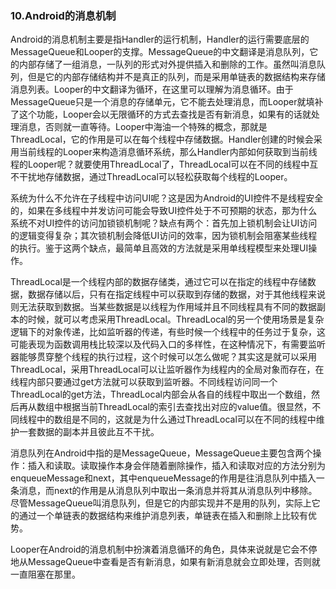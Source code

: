 ### 10.Android的消息机制

Android的消息机制主要是指Handler的运行机制，Handler的运行需要底层的MessageQueue和Looper的支撑。MessageQueue的中文翻译是消息队列，它的内部存储了一组消息，一队列的形式对外提供插入和删除的工作。虽然叫消息队列，但是它的内部存储结构并不是真正的队列，而是采用单链表的数据结构来存储消息列表。Looper的中文翻译为循环，在这里可以理解为消息循环。由于MessageQueue只是一个消息的存储单元，它不能去处理消息，而Looper就填补了这个功能，Looper会以无限循环的方式去查找是否有新消息，如果有的话就处理消息，否则就一直等待。Looper中海油一个特殊的概念，那就是ThreadLocal，它的作用是可以在每个线程中存储数据。Handler创建的时候会采用当前线程的Looper来构造消息循环系统，那么Handler内部如何获取到当前线程的Looper呢？就要使用ThreadLocal了，ThreadLocal可以在不同的线程中互不干扰地存储数据，通过ThreadLocal可以轻松获取每个线程的Looper。

系统为什么不允许在子线程中访问UI呢？这是因为Android的UI控件不是线程安全的，如果在多线程中并发访问可能会导致UI控件处于不可预期的状态，那为什么系统不对UI控件的访问加锁锁机制呢？缺点有两个：首先加上锁机制会让UI访问的逻辑变得复杂；其次锁机制会降低UI访问的效率，因为锁机制会阻塞某些线程的执行。鉴于这两个缺点，最简单且高效的方法就是采用单线程模型来处理UI操作。

ThreadLocal是一个线程内部的数据存储类，通过它可以在指定的线程中存储数据，数据存储以后，只有在指定线程中可以获取到存储的数据，对于其他线程来说则无法获取到数据。当某些数据是以线程为作用域并且不同线程具有不同的数据副本的时候，就可以考虑采用ThreadLocal。ThreadLocal的另一个使用场景是复杂逻辑下的对象传递，比如监听器的传递，有些时候一个线程中的任务过于复杂，这可能表现为函数调用栈比较深以及代码入口的多样性，在这种情况下，有需要监听器能够贯穿整个线程的执行过程，这个时候可以怎么做呢？其实这是就可以采用ThreadLocal，采用ThreadLocal可以让监听器作为线程内的全局对象而存在，在线程内部只要通过get方法就可以获取到监听器。不同线程访问同一个ThreadLocal的get方法，ThreadLocal内部会从各自的线程中取出一个数组，然后再从数组中根据当前ThreadLocal的索引去查找出对应的value值。很显然，不同线程中的数组是不同的，这就是为什么通过ThreadLocal可以在不同的线程中维护一套数据的副本并且彼此互不干扰。

消息队列在Android中指的是MessageQueue，MessageQueue主要包含两个操作：插入和读取。读取操作本身会伴随着删除操作，插入和读取对应的方法分别为enqueueMessage和next，其中enqueueMessage的作用是往消息队列中插入一条消息，而next的作用是从消息队列中取出一条消息并将其从消息队列中移除。尽管MessageQueue叫消息队列，但是它的内部实现并不是用的队列，实际上它的通过一个单链表的数据结构来维护消息列表，单链表在插入和删除上比较有优势。

Looper在Android的消息机制中扮演着消息循环的角色，具体来说就是它会不停地从MessageQueue中查看是否有新消息，如果有新消息就会立即处理，否则就一直阻塞在那里。